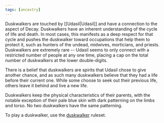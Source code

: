 ```yaml
---
tags: [ancestry]
---
```


Duskwalkers are touched by [[Udasil|Udasil]] and have a connection to the aspect of Decay. Duskwalkers have an inherent understanding of the cycle of life and death. In most cases, this manifests as a deep respect for that cycle and pushes the duskwalker toward occupations that help them to protect it, such as hunters of the undead, midwives, morticians, and priests. Duskwalkers are extremely rare -- Udasil seems to only connect with a restricted number of people at any one time, placing a cap on the total number of duskwalkers at the lower double-digits.

There is a belief that duskwalkers are spirits that Udasil chose to give another chance, and as such many duskwalkers believe that they had a life before their current one. While some choose to seek out their previous life, others leave it behind and live a new life.

Duskwalkers keep the physical characteristics of their parents, with the notable exception of their pale blue skin with dark patterning on the limbs and torso. No two duskwalkers have the same patterning.

To play a duskwalker, use the [duskwalker](https://2e.aonprd.com/Ancestries.aspx?ID=25) ruleset.